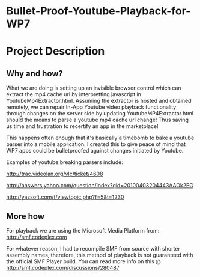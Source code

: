 # Bullet-Proof-Youtube-Playback-for-WP7

# Project Description

## Why and how?

What we are doing is setting up an invisible browser control which can extract the mp4 cache url by interpretting javascript in YoutubeMp4Extractor.html.  Assuming the extractor is hosted and obtained remotely, we can repair In-App Youtube video playback functionality through changes on the server side by updating YoutubeMP4Extractor.html should the means to parse a youtube mp4 cache url change!  Thus saving us time and frustration to recertify an app in the marketplace!

This happens often enough that it's basically a timebomb to bake a youtube parser into a mobile application.  I created this to give peace of mind that WP7 apps could be bulletproofed against changes initiated by Youtube.

Examples of youtube breaking parsers include:

http://trac.videolan.org/vlc/ticket/4608

http://answers.yahoo.com/question/index?qid=20100403204443AAOk2EG

http://yazsoft.com/f/viewtopic.php?f=5&t=1230

## More how
For playback we are using the Microsoft Media Platform from: http://smf.codeplex.com

For whatever reason, I had to recompile SMF from source with shorter assembly names, therefore, this method of playback is not guaranteed with the official SMF Player build.  You can read more info on this @ http://smf.codeplex.com/discussions/280487
